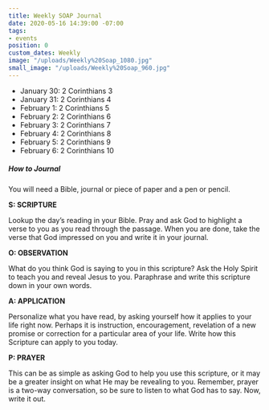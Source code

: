 ```yaml
---
title: Weekly SOAP Journal
date: 2020-05-16 14:39:00 -07:00
tags:
- events
position: 0
custom_dates: Weekly
image: "/uploads/Weekly%20Soap_1080.jpg"
small_image: "/uploads/Weekly%20Soap_960.jpg"
---
```


* January 30: 2 Corinthians 3
* January 31: 2 Corinthians 4
* February 1: 2 Corinthians 5
* February 2: 2 Corinthians 6
* February 3: 2 Corinthians 7
* February 4: 2 Corinthians 8
* February 5: 2 Corinthians 9
* February 6: 2 Corinthians 10

##### How to Journal

You will need a Bible, journal or piece of paper and a pen or pencil.

**S: SCRIPTURE**

Lookup the day’s reading in your Bible. Pray and ask God to highlight a verse to you as you read through the passage. When you are done, take the verse that God impressed on you and write it in your journal.

**O: OBSERVATION**

What do you think God is saying to you in this scripture? Ask the Holy Spirit to teach you and reveal Jesus to you. Paraphrase and write this scripture down in your own words.

**A: APPLICATION**

Personalize what you have read, by asking yourself how it applies to your life right now. Perhaps it is instruction, encouragement, revelation of a new promise or correction for a particular area of your life. Write how this Scripture can apply to you today.

**P: PRAYER**

This can be as simple as asking God to help you use this scripture, or it may be a greater insight on what He may be revealing to you. Remember, prayer is a two-way conversation, so be sure to listen to what God has to say. Now, write it out.